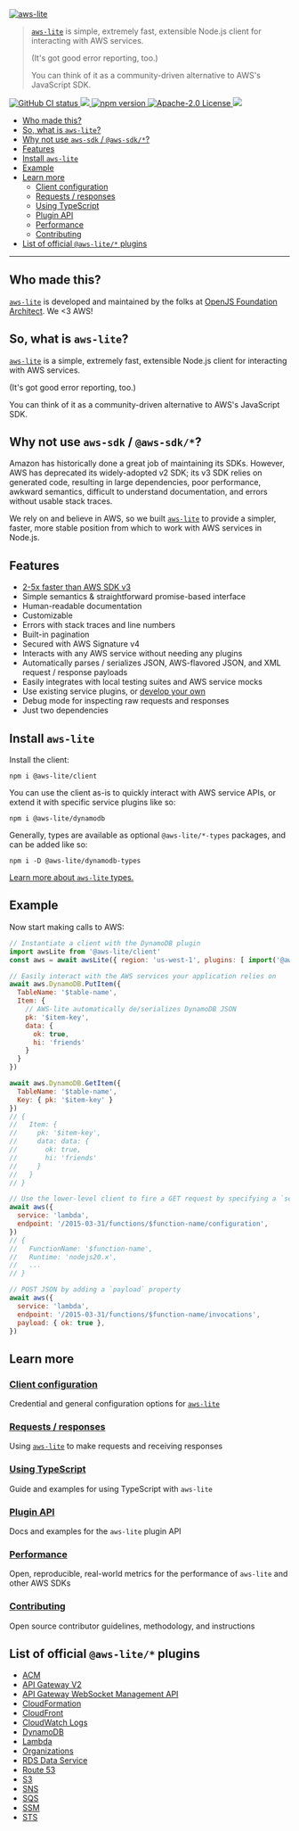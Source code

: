 <a href="https://aws-lite.org">
  <img src=https://aws-lite.org/_public/img/aws-lite-7af26ade9a.svg alt="aws-lite">
</a>

> [`aws-lite`][1] is simple, extremely fast, extensible Node.js client for interacting with AWS services.
>
> (It's got good error reporting, too.)
>
> You can think of it as a community-driven alternative to AWS's JavaScript SDK.

<p>
  <a href="https://github.com/architect/aws-lite/actions/workflows/build.yml?query=workflow:%22Node+CI%22">
    <img src=https://github.com/architect/aws-lite/workflows/Node%20CI/badge.svg alt="GitHub CI status">
  </a>
  <a href="https://github.com/architect/aws-lite/actions/workflows/build.yml?query=workflow:%22Node+CI%22">
    <img src="https://img.shields.io/badge/Code_coverage-100%25-green">
  </a>
  <a href="https://badge.fury.io/js/%40aws-lite%2Fclient">
    <img alt="npm version" src="https://badge.fury.io/js/%40aws-lite%2Fclient.svg">
  </a>
  <a href="https://opensource.org/licenses/Apache-2.0">
    <img src="https://img.shields.io/badge/License-Apache%202.0-blue.svg" alt="Apache-2.0 License">
  </a>
  <a href="https://discord.com/invite/y5A2eTsCRX">
    <img src="https://img.shields.io/discord/880272256100601927.svg?label=Join%20our%20Discord&logo=discord&logoColor=ffffff&color=5865F2&labelColor=grey">
  </a>
</p>

- [Who made this?](#who-made-this)
- [So, what is `aws-lite`?](#so-what-is-aws-lite)
- [Why not use `aws-sdk` / `@aws-sdk/*`?](#why-not-use-aws-sdk--aws-sdk)
- [Features](#features)
- [Install `aws-lite`](#install-aws-lite)
- [Example](#example)
- [Learn more](#learn-more)
  - [Client configuration](#client-configuration)
  - [Requests / responses](#requests--responses)
  - [Using TypeScript](#using-typescript)
  - [Plugin API](#plugin-api)
  - [Performance](#performance)
  - [Contributing](#contributing)
- [List of official `@aws-lite/*` plugins](#list-of-official-aws-lite-plugins)

---

## Who made this?

[`aws-lite`][1] is developed and maintained by the folks at [OpenJS Foundation Architect](https://arc.codes). We <3 AWS!


## So, what is `aws-lite`?

[`aws-lite`][1] is a simple, extremely fast, extensible Node.js client for interacting with AWS services.

(It's got good error reporting, too.)

You can think of it as a community-driven alternative to AWS's JavaScript SDK.


## Why not use `aws-sdk` / `@aws-sdk/*`?

Amazon has historically done a great job of maintaining its SDKs. However, AWS has deprecated its widely-adopted v2 SDK; its v3 SDK relies on generated code, resulting in large dependencies, poor performance, awkward semantics, difficult to understand documentation, and errors without usable stack traces.

We rely on and believe in AWS, so we built [`aws-lite`][1] to provide a simpler, faster, more stable position from which to work with AWS services in Node.js.


## Features

- [2-5x faster than AWS SDK v3](https://aws-lite.org/performance)
- Simple semantics & straightforward promise-based interface
- Human-readable documentation
- Customizable
- Errors with stack traces and line numbers
- Built-in pagination
- Secured with AWS Signature v4
- Interacts with any AWS service without needing any plugins
- Automatically parses / serializes JSON, AWS-flavored JSON, and XML request / response payloads
- Easily integrates with local testing suites and AWS service mocks
- Use existing service plugins, or [develop your own](https://aws-lite.org/api)
- Debug mode for inspecting raw requests and responses
- Just two dependencies



## Install `aws-lite`

Install the client:

```shell
npm i @aws-lite/client
```

You can use the client as-is to quickly interact with AWS service APIs, or extend it with specific service plugins like so:

```shell
npm i @aws-lite/dynamodb
```

Generally, types are available as optional `@aws-lite/*-types` packages, and can be added like so:

```shell
npm i -D @aws-lite/dynamodb-types
```

[Learn more about `aws-lite` types.](https://aws-lite.org/configuration#types)


## Example

Now start making calls to AWS:

```javascript
// Instantiate a client with the DynamoDB plugin
import awsLite from '@aws-lite/client'
const aws = await awsLite({ region: 'us-west-1', plugins: [ import('@aws-lite/dynamodb') ] })

// Easily interact with the AWS services your application relies on
await aws.DynamoDB.PutItem({
  TableName: '$table-name',
  Item: {
    // AWS-lite automatically de/serializes DynamoDB JSON
    pk: '$item-key',
    data: {
      ok: true,
      hi: 'friends'
    }
  }
})

await aws.DynamoDB.GetItem({
  TableName: '$table-name',
  Key: { pk: '$item-key' }
})
// {
//   Item: {
//     pk: '$item-key',
//     data: data: {
//       ok: true,
//       hi: 'friends'
//     }
//   }
// }

// Use the lower-level client to fire a GET request by specifying a `service` and `endpoint`
await aws({
  service: 'lambda',
  endpoint: '/2015-03-31/functions/$function-name/configuration',
})
// {
//   FunctionName: '$function-name',
//   Runtime: 'nodejs20.x',
//   ...
// }

// POST JSON by adding a `payload` property
await aws({
  service: 'lambda',
  endpoint: '/2015-03-31/functions/$function-name/invocations',
  payload: { ok: true },
})
```


## Learn more

### [Client configuration](https://aws-lite.org/configuration)

Credential and general configuration options for [`aws-lite`](https://aws-lite.org/configuration)


### [Requests / responses](https://aws-lite.org/request-response)

Using [`aws-lite`](https://aws-lite.org/request-response) to make requests and receiving responses


### [Using TypeScript](https://aws-lite.org/using-typeScript)

Guide and examples for using TypeScript with `aws-lite`


### [Plugin API](https://aws-lite.org/plugin-api)

Docs and examples for the `aws-lite` plugin API


### [Performance](https://aws-lite.org/performance)

Open, reproducible, real-world metrics for the performance of `aws-lite` and other AWS SDKs


### [Contributing](https://aws-lite.org/contributing)

Open source contributor guidelines, methodology, and instructions


## List of official `@aws-lite/*` plugins

<!-- ! Do not remove plugins_start / plugins_end ! -->
<!-- plugins_start -->
- [ACM](https://www.npmjs.com/package/@aws-lite/acm)
- [API Gateway V2](https://www.npmjs.com/package/@aws-lite/apigatewayv2)
- [API Gateway WebSocket Management API](https://www.npmjs.com/package/@aws-lite/apigatewaymanagementapi)
- [CloudFormation](https://www.npmjs.com/package/@aws-lite/cloudformation)
- [CloudFront](https://www.npmjs.com/package/@aws-lite/cloudfront)
- [CloudWatch Logs](https://www.npmjs.com/package/@aws-lite/cloudwatch-logs)
- [DynamoDB](https://www.npmjs.com/package/@aws-lite/dynamodb)
- [Lambda](https://www.npmjs.com/package/@aws-lite/lambda)
- [Organizations](https://www.npmjs.com/package/@aws-lite/organizations)
- [RDS Data Service](https://www.npmjs.com/package/@aws-lite/rds-data)
- [Route 53](https://www.npmjs.com/package/@aws-lite/route53)
- [S3](https://www.npmjs.com/package/@aws-lite/s3)
- [SNS](https://www.npmjs.com/package/@aws-lite/sns)
- [SQS](https://www.npmjs.com/package/@aws-lite/sqs)
- [SSM](https://www.npmjs.com/package/@aws-lite/ssm)
- [STS](https://www.npmjs.com/package/@aws-lite/sts)
<!-- plugins_end -->

[1]: https://aws-lite.org
